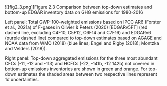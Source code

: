 ![[fig2_3.png]]Figure 2.3 Comparison between top-down estimates and bottom-up EDGAR inventory data on GHG emissions for 1980-2016 

Left panel: Total GWP-100-weighted emissions based on IPCC AR6 (Forster et al., 2021a) of F-gases in Olivier & Peters (2020) [EDGARv5FT] (red dashed line, excluding C4F10, C5F12, C6F14 and C7F16) and EDGARv6 (purple dashed line) compared to top-down estimates based on AGAGE and NOAA data from WMO (2018) (blue lines; Engel and Rigby (2018); Montzka and Velders (2018)). 

Right panel: Top-down aggregated emissions for the three most abundant CFCs (-11, -12 and -113) and HCFCs (-22, -141b, -12 142b) not covered in bottom-up emissions inventories are shown in green and orange. For top-down estimates the shaded areas between two respective lines represent 1σ uncertainties.
